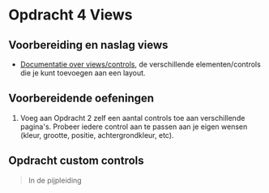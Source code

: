 # Opdracht 4 Views

## Voorbereiding en naslag views

- [Documentatie over views/controls](https://developer.xamarin.com/guides/xamarin-forms/controls/views/), de verschillende elementen/controls die je kunt toevoegen aan een layout. 

## Voorbereidende oefeningen

1. Voeg aan Opdracht 2 zelf een aantal controls toe aan verschillende pagina's. Probeer iedere control aan te passen aan je eigen wensen (kleur, grootte, positie, achtergrondkleur, etc).

## Opdracht custom controls

> In de pijpleiding
